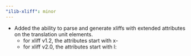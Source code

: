 ```yaml
---
"ilib-xliff": minor
---
```


- Added the ability to parse and generate xliffs
  with extended attributes on the translation
  unit elements.
  - for xliff v1.2, the attributes start with x-
  - for xliff v2.0, the attributes start with l:
